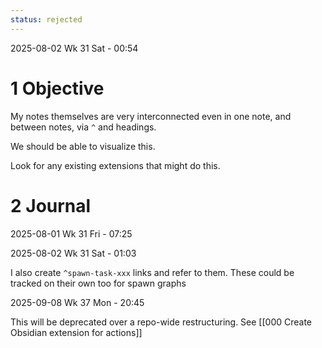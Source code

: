 ```yaml
---
status: rejected
---
```

2025-08-02 Wk 31 Sat - 00:54
# 1 Objective

My notes themselves are very interconnected even in one note, and between notes, via `^` and headings. 

We should be able to visualize this.

Look for any existing extensions that might do this.

# 2 Journal

2025-08-01 Wk 31 Fri - 07:25

2025-08-02 Wk 31 Sat - 01:03

I also create `^spawn-task-xxx` links and refer to them. These could be tracked on their own too for spawn graphs

2025-09-08 Wk 37 Mon - 20:45

This will be deprecated over a repo-wide restructuring. See [[000 Create Obsidian extension for actions]]